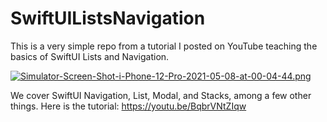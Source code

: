 # SwiftUIListsNavigation

This is a very simple repo from a tutorial I posted on YouTube teaching the basics of SwiftUI Lists and Navigation.


[![Simulator-Screen-Shot-i-Phone-12-Pro-2021-05-08-at-00-04-44.png](https://i.postimg.cc/MTvF27vt/Simulator-Screen-Shot-i-Phone-12-Pro-2021-05-08-at-00-04-44.png)](https://postimg.cc/xJVRLbGb)

We cover SwiftUI Navigation, List, Modal, and Stacks, among a few other things.
Here is the tutorial: https://youtu.be/BqbrVNtZIqw
